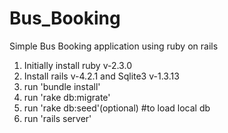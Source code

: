 # Bus_Booking
Simple Bus Booking application using ruby on rails

1. Initially install ruby v-2.3.0
2. Install rails v-4.2.1 and Sqlite3 v-1.3.13
3. run 'bundle install'
4. run 'rake db:migrate'
5. run 'rake db:seed'(optional) #to load local db
6. run 'rails server'
 
